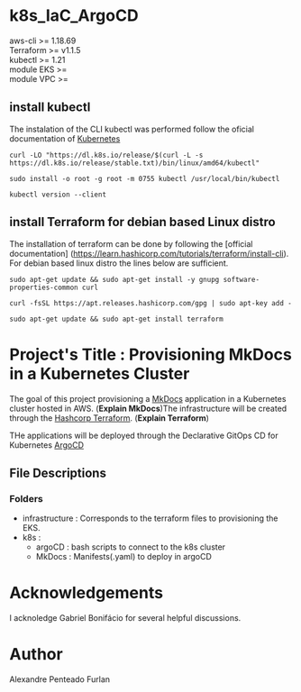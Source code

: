 # **k8s_IaC_ArgoCD**

aws-cli >= 1.18.69  \
Terraform >= v1.1.5 \
kubectl >= 1.21  \
module EKS >= \
module VPC >=  


## **install kubectl** 

The instalation of the CLI kubectl was performed follow the oficial
documentation of [Kubernetes](https://kubernetes.io/docs/tasks/tools/install-kubectl-linux/#install-kubectl-binary-with-curl-on-linux)  
```
curl -LO "https://dl.k8s.io/release/$(curl -L -s https://dl.k8s.io/release/stable.txt)/bin/linux/amd64/kubectl"
```

```
sudo install -o root -g root -m 0755 kubectl /usr/local/bin/kubectl
```

```
kubectl version --client
```
## **install Terraform for debian based Linux distro** 
The installation of terraform can be done by following the 
[official documentation] 
(https://learn.hashicorp.com/tutorials/terraform/install-cli). For debian based linux distro the lines below are 
sufficient. 
```
sudo apt-get update && sudo apt-get install -y gnupg software-properties-common curl
```
```
curl -fsSL https://apt.releases.hashicorp.com/gpg | sudo apt-key add -
```
```
sudo apt-get update && sudo apt-get install terraform
```

# **Project's Title : Provisioning MkDocs in a Kubernetes Cluster**

The goal of this project provisioning a [MkDocs](https://www.mkdocs.org) application in a Kubernetes cluster hosted in AWS. (**Explain MkDocs**)The infrastructure will be created through the [Hashcorp Terraform](https://www.terraform.io). (**Explain Terraform**)

THe applications will be deployed through the Declarative GitOps CD 
for Kubernetes [ArgoCD](https://argo-cd.readthedocs.io/en/stable/)


## **File Descriptions**
### **Folders**

- infrastructure : Corresponds to the terraform files to provisioning
the EKS.
- k8s :
    - argoCD : bash scripts to connect to the k8s cluster
    - MkDocs : Manifests(.yaml) to deploy in argoCD 


# **Acknowledgements**
I acknoledge Gabriel Bonifácio for several helpful discussions. 


# **Author**
Alexandre Penteado Furlan

